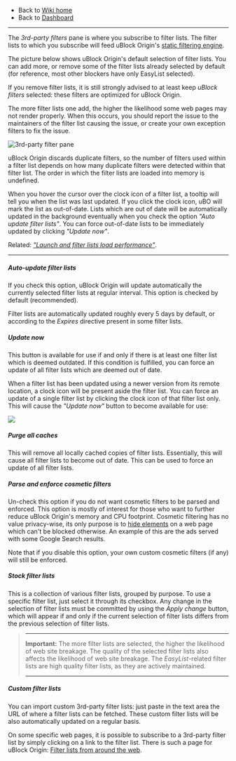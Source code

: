 - Back to [Wiki home](https://github.com/gorhill/uBlock/wiki)
- Back to [Dashboard](https://github.com/gorhill/uBlock/wiki/Dashboard)

***

The _3rd-party filters_ pane is where you subscribe to filter lists. The filter lists to which you subscribe will feed uBlock Origin's [static filtering engine](https://github.com/gorhill/uBlock/wiki/Overview-of-uBlock's-network-filtering-engine:-details#static-filtering).

The picture below shows uBlock Origin's default selection of filter lists. You can add more, or remove some of the filter lists already selected by default (for reference, most other blockers have only EasyList selected).

If you remove filter lists, it is still strongly advised to at least keep _uBlock filters_ selected: these filters are optimized for uBlock Origin.

The more filter lists one add, the higher the likelihood some web pages may not render properly. When this occurs, you should report the issue to the maintainers of the filter list causing the issue, or create your own exception filters to fix the issue.

![3rd-party filter pane](https://cloud.githubusercontent.com/assets/585534/24972255/cbf77306-1f88-11e7-808e-1e1ac934120f.png)

uBlock Origin discards duplicate filters, so the number of filters used within a filter list depends on how many duplicate filters were detected within that filter list. The order in which the filter lists are loaded into memory is undefined.

When you hover the cursor over the clock icon of a filter list, a tooltip will tell you when the list was last updated. If you click the clock icon, uBO will mark the list as out-of-date. Lists which are out of date will be automatically updated in the background eventually when you check the option _"Auto update filter lists"_. You can force out-of-date lists to be immediately updated by clicking _"Update now"_.

Related: [_"Launch and filter lists load performance"_](https://github.com/gorhill/uBlock/wiki/Launch-and-filter-lists-load-performance).

***

##### Auto-update filter lists

If you check this option, uBlock Origin will update automatically the currently selected filter lists at regular interval. This option is checked by default (recommended).

Filter lists are automatically updated roughly every 5 days by default, or according to the _Expires_ directive present in some filter lists.

##### Update now

This button is available for use if and only if there is at least one filter list which is deemed outdated. If this condition is fulfilled, you can force an update of all filter lists which are deemed out of date.

When a filter list has been updated using a newer version from its remote location, a clock icon will be present aside the filter list. You can force an update of a single filter list by clicking the clock icon of that filter list only. This will cause the _"Update now"_ button to become available for use:

![](https://cloud.githubusercontent.com/assets/585534/25020937/4a6a55b6-205e-11e7-94ac-9c51697f9f90.gif)

##### Purge all caches

This will remove all locally cached copies of filter lists. Essentially, this will cause all filter lists to become out of date. This can be used to force an update of all filter lists.

##### Parse and enforce cosmetic filters

Un-check this option if you do not want cosmetic filters to be parsed and enforced. This option is mostly of interest for those who want to further reduce uBlock Origin's memory and CPU footprint. Cosmetic filtering has no value privacy-wise, its only purpose is to [hide elements](https://adblockplus.org/filters#elemhide) on a web page which can't be blocked otherwise. An example of this are the ads served with some Google Search results.

Note that if you disable this option, your own custom cosmetic filters (if any) will still be enforced.

##### Stock filter lists

This is a collection of various filter lists, grouped by purpose. To use a specific filter list, just select it through its checkbox. Any change in the selection of filter lists must be committed by using the _Apply change_ button, which will appear if and only if the current selection of filter lists differs from the previous selection of filter lists.

> ***
> **Important:** The more filter lists are selected, the higher the likelihood of web site breakage. The quality of the selected filter lists also affects the likelihood of web site breakage. The _EasyList_-related filter lists are high quality filter lists, as they are actively maintained.
> ***

##### Custom filter lists

You can import custom 3rd-party filter lists: just paste in the text area the URL of where a filter lists can be fetched. These custom filter lists will be also automatically updated on a regular basis.

On some specific web pages, it is possible to subscribe to a 3rd-party filter list by simply clicking on a link to the filter list. There is such a page for uBlock Origin: [Filter lists from around the web](https://github.com/gorhill/uBlock/wiki/Filter-lists-from-around-the-web).